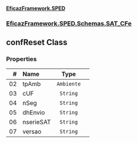 #### [EficazFramework.SPED](EficazFrameworkSPED.md 'EficazFramework SPED')
### [EficazFramework.SPED.Schemas.SAT_CFe](EficazFramework.SPED.Schemas.SAT_CFe.md 'EficazFramework.SPED.Schemas.SAT_CFe')

## confReset Class
### Properties

| # | Name | Type | |
| ---: | :--- | :---: | :--- |
| 02 | tpAmb | `Ambiente` |  |
| 03 | cUF | `String` |  |
| 04 | nSeg | `String` |  |
| 05 | dhEnvio | `String` |  |
| 06 | nserieSAT | `String` |  |
| 07 | versao | `String` |  |
